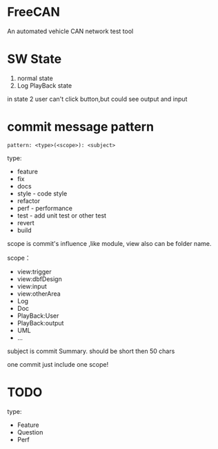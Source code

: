 # FreeCAN
An automated vehicle CAN network test tool

# SW State
1. normal state
2. Log PlayBack state

in state 2 user can't click button,but could see output and input

# commit message pattern

    pattern: <type>(<scope>): <subject>

type:

- feature
- fix
- docs
- style - code style
- refactor
- perf - performance
- test - add unit test or other test
- revert
- build  

scope is commit's influence ,like module, view also can be folder name.

scope：

- view:trigger
- view:dbfDesign
- view:input
- view:otherArea
- Log
- Doc
- PlayBack:User
- PlayBack:output
- UML
- ...

subject is commit Summary. should be short then 50 chars

one commit just include one scope!

# TODO

type:

- Feature
- Question
- Perf
